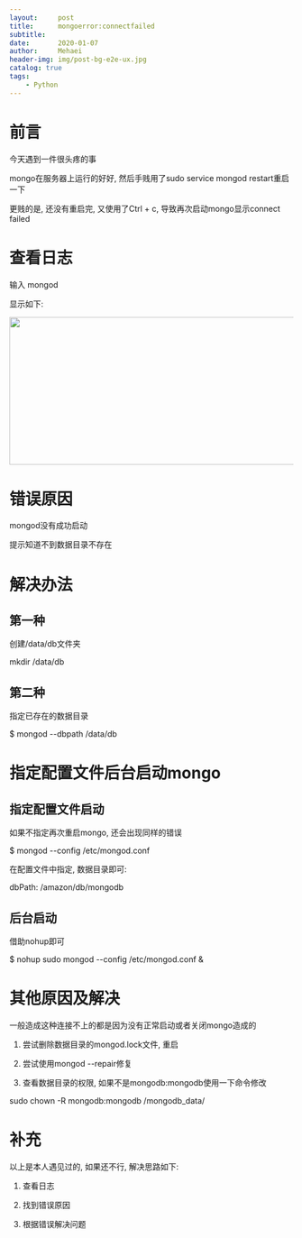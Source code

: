 ```yaml
---
layout:     post
title:      mongoerror:connectfailed
subtitle:   
date:       2020-01-07
author:     Mehaei
header-img: img/post-bg-e2e-ux.jpg
catalog: true
tags:
    - Python
---
```

# 前言

今天遇到一件很头疼的事

mongo在服务器上运行的好好, 然后手贱用了sudo service mongod restart重启一下

更贱的是, 还没有重启完, 又使用了Ctrl + c, 导致再次启动mongo显示connect failed

# 查看日志

输入 mongod

显示如下:

<img src="https://img2018.cnblogs.com/common/1432315/202001/1432315-20200107123422365-1251732591.png" alt="" width="1145" height="262" />

# 错误原因

mongod没有成功启动

提示知道不到数据目录不存在

# 解决办法

## 第一种

创建/data/db文件夹

mkdir /data/db

## 第二种

指定已存在的数据目录

$ mongod --dbpath /data/db

# 指定配置文件后台启动mongo

## 指定配置文件启动

如果不指定再次重启mongo, 还会出现同样的错误

$ mongod --config /etc/mongod.conf

在配置文件中指定, 数据目录即可:

dbPath: /amazon/db/mongodb

## 后台启动

借助nohup即可

$ nohup sudo mongod --config /etc/mongod.conf &

# 其他原因及解决

一般造成这种连接不上的都是因为没有正常启动或者关闭mongo造成的

1.  尝试删除数据目录的mongod.lock文件, 重启

2. 尝试使用mongod --repair修复

3. 查看数据目录的权限, 如果不是mongodb:mongodb使用一下命令修改

sudo chown -R mongodb:mongodb /mongodb_data/

# 补充

以上是本人遇见过的, 如果还不行, 解决思路如下:

1. 查看日志

2. 找到错误原因

3. 根据错误解决问题
